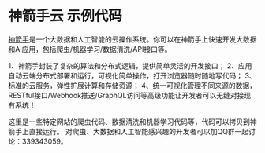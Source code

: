 # 神箭手云 示例代码

[神箭手](http://www.shenjian.io)是一个大数据和人工智能的云操作系统。你可以在神箭手上快速开发大数据和AI应用，包括爬虫/机器学习/数据清洗/API接口等。

1、神箭手封装了复杂的算法和分布式逻辑，提供简单灵活的开发接口；
2、应用自动云端分布式部署和运行，可视化简单操作，打开浏览器随时随地写代码；
3、标准的云服务，弹性扩展计算和存储资源；
4、统一可视化管理不同来源的数据，RESTful接口/Webhook推送/GraphQL访问等高级功能让开发者可以无缝对接现有系统！

这里是一些特定网站的爬虫代码、数据清洗和机器学习代码等，代码可以拷贝到神箭手上直接运行。
对爬虫、大数据和人工智能感兴趣的开发者可以加QQ群一起讨论：339343059。
